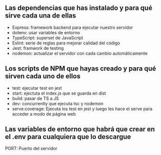 ## Las dependencias que has instalado y para qué sirve cada una de ellas
- Express: framework backend para ejecutar nuestro servidor
- dotenv: usar variables de entorno
- TypeScript: superset de JavaScript
- Eslint: serie de reglas para mejorar calidad del código
- Jest: framwork de testing
- nodemon: actualizar el servidor con cada cambio automáticamente
## Los scripts de NPM que hayas creado y para qué sirven cada uno de ellos
- test: ejecutar test en jest
- start: ejectuta el index.js que se guarda en dist
- build: pasar de TS a JS
- dev: concurrently que ejecuta tsc y nodemon
- serve:coverage: Ejecuta los test en jest y luego les hace el serve para acceder a modo de página web
## Las variables de entorno que habrá que crear en el .env para cualquiera que lo descargue
PORT: Puerto del servidor